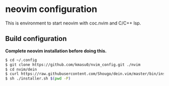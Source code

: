 # neovim configuration

This is environment to start neovim with coc.nvim and C/C++ lsp.

## Build configuration

**Complete neovim installation before doing this.**

```bash
$ cd ~/.config
$ git clone https://github.com/kmasu0/nvim_config.git ./nvim
$ cd nvim/dein
$ curl https://raw.githubusercontent.com/Shougo/dein.vim/master/bin/installer.sh > installer.sh
$ sh ./installer.sh $(pwd -P)
```

